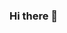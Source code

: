 ### Hi there 👋

<!--
**PiraMIID/piramiid** is a ✨ _special_ ✨ repository because its `README.md` (this file) appears on your GitHub profile.

Here are some ideas to get you started:
Page about me

- 🔭 I’m currently working on ...
- 🌱 I’m currently learning ...
- 👯 I’m looking to collaborate on ...
- 🤔 I’m looking for help with ...
- 💬 Ask me about ...
- 📫 How to reach me: ...
- 😄 Pronouns: ...
- ⚡ Fun fact: ...
-->
